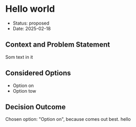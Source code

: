 # Hello world

* Status: proposed
* Date: 2025-02-18

## Context and Problem Statement

Som text in it

## Considered Options

* Option on
* Option tow

## Decision Outcome

Chosen option: "Option on", because comes out best. hello
